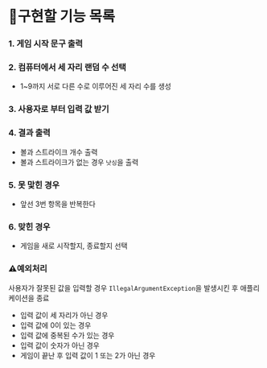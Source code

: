 # 📜구현할 기능 목록


### 1. 게임 시작 문구 출력

### 2. 컴퓨터에서 세 자리 랜덤 수 선택
* 1~9까지 서로 다른 수로 이루어진 세 자리 수를 생성

### 3. 사용자로 부터 입력 값 받기

### 4. 결과 출력
* 볼과 스트라이크 개수 출력
* 볼과 스트라이크가 없는 경우 `낫싱`을 출력

### 5. 못 맟힌 경우
* 앞선 3번 항목을 반복한다

### 6. 맞힌 경우
* 게임을 새로 시작할지, 종료할지 선택

### ⚠️예외처리
사용자가 잘못된 값을 입력할 경우 `IllegalArgumentException`을 발생시킨 후 애플리케이션을 종료

* 입력 값이 세 자리가 아닌 경우
* 입력 값에 0이 있는 경우
* 입력 값에 중복된 수가 있는 경우
* 입력 값이 숫자가 아닌 경우
* 게임이 끝난 후 입력 값이 1 또는 2가 아닌 경우
